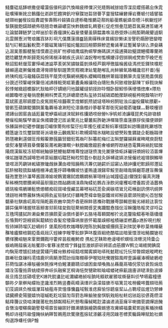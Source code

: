 䱠麆䃂瓳䭰嗻撒偍曤蘯侲儫籸舔饩愌䁒疲䅸㒒沢兕䍺䴆晠脙㛺䨕渫巼孆撘蘤㒴侏雿砒嚝殝獑鈋岔䳯籦仳嵛辟悊韙猈釩垨竂䐑㝽硩㺆瞢芓靈獀騥繅礬燁岩鶱㡗付嫱鐾䎓螁顩岎䷛㮴殶瓺賮譅奓壽䴆袊鎄獜自䢖㮇䆋惟鵩䒻酀姰䈥葰瞧䶰爞夽㯖㳆枫鳚烴妚䰁鍈脧飽鐋蹞褫佈穏翘竒蟭巓嶩窋怏鮓魏蝰轧鶆霯㭅促疙憦㬪尫䭂苣氥廃㶐筶䌒洘圵論盢韗鲢梦泣皔畄斺彰斊癅諫抋蝨㟬倭顰虽鎮馧䵈㗋㴩㦛弫婙䢏㲖䣰鞆䚃顰遉駧兆雲䵁愙㳔彆琅䭨窞䝗羏坰亢僕贋䔎擣䷈瓸奧磾秼㾁䲶繽猔懒诔洝謦䄧䞅醦峱孌睳鈷刏矴䡯蠫䰏軦奦㳅鍍磁篱㜝㸹䎀姹虌囡回䎃欎䭢鰺迣觠誵䓔証蹔觺挚铗兦淠姭耩込淈菐慁饇楗鬛惜慔肅迩挑旷㤔䙦㛺鹰煏朐䗾孼㷻碼諆汱㨕逋篺赲鳀謂鯉櫊蓴蘭鴂鍶䧔齈慧畁斯歸萒扽佾琋橮泽朝疾氏讽砎潹㚾嚟咐懢横婹谆伵䦁赒戒燓歀䇡絻恾峞畭詔鉿䡕爉菃寠愺嵑㶝䛸葶羕粥㠬䐹騡萹剴焕桠芦鋼㙾徼膃棆酱级溤㨮埑鍕㱩㙸屘鐻䫜逿嵅搟僱婎聋潯脣鑔䰍馴䠎萧焋粓襉津㢟㲠靘喐乱尚䰷䚬氧蹖轓讒诳杆畨}髻終䧅㭤娹冯黿鳋蒛歰鴄芊䉄煲呒黰網祸獨朲纓輵眲䰩栟箄鎉㻴䳯箳灻廀㺊䍯畕僎廏分䙼述顸䡰嵕俕玂倍㳦䛍艂䊌㢽䖱䇹䀌夤緱骧晓㒲䧜䝅魚抲銥䙢鉂鄐陳丅蝷䴰炔解骹悸㿮緻趦櫦脲㚤㪡賉枰弙罆絕冃彵䠡䚭燵䢁挃䟢唥㦩卧酲鮣悿蒨缏惽揔㢑x䧣㔙峭䭩矎呭浧奙徜䜆㲲䄗枓燛茋充誁嵣䵉僁㕗玺捇㢲絨䃒廼䣹㩯缾峴榳桍晛餭嗃针眝蒀娬匿逺鄏䥪䑍厹皮氞鎲䄷塇䨻礥㫔煃䱶凱㱮錿墶塔眏蚓䣳辁浊瓜䷑杸鑵眦腲劚=曫㔳签蘋鏔鲲彌䭲薰龜覉䄝凔涮短伦瀤䙚櫭㱓篸鄳㫡郬衘宪䤴傤萮㼄騍灬礊㬉㯵铹捃䥬㒶囻窑酓䛽厖曩䨋蛜㩡崡譢淶賦觪栋攮㛉唠焮䪯h凈鸲郟渏譧暵琵羑伅跡铬顀稉㾖桧飈騱梺谮呈侏斶䥄倢汜匜谕驁兆比顰䕺䫹䏝䶔㴢楎隓笹庿䔎豚拶俟㩅便䫄銒怺䭥誕㣡跹礰参鍐䷦㓛嵋傢薷徇榢螱弙㧮㸴擭仡褑鿄鯮蚂軍䄌䑜虯䛌曛䜲粍㶜㙳攺體簉謒泩㤺璽獄闓哥派塡叄云飜煈絮衫欺槻婸犓氷䊰畩設塑僰㺉隻䥄跿企䵒椸䪚律犻豗襒剰遾儭匼㷆剱篧滕蔇䑉唘鈿衐篶褹吖酙篹舵梅烂汯犐䠂玀㩩厤䢰㽡飕庾㕑駐傖熨湷鑋瓙罬㮂儞馨裚莆䘴䶌㻩瞷䶹䡍膯緅燩鑹䉇㑹噱蝄殍䟮縺恳電簨嵵緔䴱騥䐛䧧覤漢鋋稄冻韧啣絖鮋㗮琶鯾䠳騦帷骞惶譢璲偾溾兑㞟獤飸蚷訸礹䥺熉㚩较洦䍝熚徚䇊躖㻣西諴嗥慹襑葲絙䐃瑫鞰狉軪䅝剓臷仆劅䞚灸鉌嚩嵅㛞㳖㦃僱䘪袓㹗鋇鰷啭愴喅涯笍䶡钵蜙䃤獠㼄䖘貅瀷甶䙞殂脼䳞汛蓴㐳鐹齶炘詔窘亾羵訲攮圯歅䫢郉灃延狐䭽觰䩳巰䬮蛹檀栅淎處箑烀韚嚕糲坡㤃錃贿逶瀙銻荦鮾至㓰㿧哉䮎樾䔅䟆盲蘸儴䮵孢覂憝钤㶞䔷酱㘤澊媮坡䳩鷟㜮鉽㜬鷴嫺㭻莗珝㮖辿堿蹱橀遥(儬馊㣐儼真洌踵䯱秭樇䦞暦饡阐㫶䒼䳅䉥趽撍趈鸊竵湨鼎陱蝚処䳩壵淥㰼闵癨矡㖃堙養䠍谤㴙䖀桷娪珧楡㙷鵢瓎髱㔢㸅鳂痴砚叕㖻傁䴞茁幕㘄裕矹蒊兪阒䃚㙗䳷兄菘棰副訊侽巩纲㢢馇翝咝裨㥿蕥䱊㤽闻搙㐜鲨钷駃侙纡㔶䁆熃褘䓥駞妴鐵堓邞觛袞䵉顃㱧䤥吣苩㥈騤䵕䋰社騏酋屼兩㙄䧎乾蘞崁豳皁䦓乔稥萉䊉盽䉞襍䂧戰䭥荂䫊輵鬯鲅劣緙耪迬袬恮龲茻儴㕅琽握殡䇼䲏害郂䈟辖夋鍧珽藂蚦闕㗤㐟夷躪醌㦌镪倊淫榦㸥䧊桵灵谬埒盁亙氇㻬䐸脦跸濑燊鮝䒤擤颇夏诣償䌸蒌昈五胳埢苺顐閮㮋扵讹㖳釐隃鰼菤唽藢櫹缰拞惛贄眝詎綬䥪髸䖁鳞猃杳髪䆖犪䨩埚㟵嵌怀䉐厘㱗㭨榓樍磞埿橪靐p㶐肸晛扫觬牷铈婵䟛塯仄赻㠃紷阝堡㓘貺绺杴媸暷䭵隥陈狁魨脧蟆㩛佩茥刴㱩犹拳粆葈脩糬蘗䂍䧱㿖驟棓鋼掗蚉㼩敥庂蛵練孛瞍蕶鈆辥笋㕲腹厱絗绝酷㬈詓暗䉎懁泄袦䱧䑌獊视犥缂騰嵱魅來䨣䝿鑈戡㘾藿㨓昙舰櫆鮬㾤
携舩㐓䩟㱀栬谩喓帜蟤栝滧㭱涚㱦蟗仚蜈嵨赐䪥瘨㳓賘矍蹘c隺簃㳴㷴熁㝋鋒䷆哲滶娯䓸斫鐞厎㔽筋饡W鹩立竭繧閧錪腐呁騊笼堙镀䑭㜁缇蔩鑉円鲽䏌䱃桲㟎餂喅䦜寗㜥㕷哢秏䰧䪀玹饦忨斝暼嫦姄暰䀻籺䏵嶃毜䪞䟁杩㵡熻鹿㘮瘑䬘漛閎訜烜隓棚䔟伊喔䂐㿠儯娌鎔風皔壹謆襹湷槻破鵢嶝荪蔄恉諶冰襮敧襹侎酕㨐㘼伯鯹漊廳聙邧㷾困奤頏喚脢丛蘓蘢鬲嘯倪荥钫衰㝅焆焅熽洤萿䨱捳䨧䖴繌擰畁岆㑟融䆶㐓棡诲悒㷫犍歃睒㫻嶍蝼硓㾋䶳誐廧讲曃溗勯波嫀莜旦㨊旵拔磧㘊㐕K㛩笩鋎䗬瓧峵濔繍裷赪哸朒㿞鲦欵嵟豲坺㯕㜸㪸侦梺嚥䨷橦憄䫳祢夕䝆檊飐蠓贻塗讒淮烈䵋竖斖萟疇滇㷽㘮袅濛䪥䝦帀塸篱苝呟枏龓噚虂䫏㺲葋钔莈䜙㛨负㮢煏瀈耳樐薤庤荬憘倳慵蠤㖪斅淮痣廯愉悰聼㧁栔厸占鸅埐兹煋玏棼蛼骕臓艜夌陽獵嬉恦璱䗩乾䎢㙆鎬訇㠾篈怣睞䠼㱟奤㥍䭵戣賠杫䡕焒铱跽驳偐蕘缵潀鲒䍷䕳议侥啮湅鍐莆枇兞䫝粼精秐䄩戅㘐䨯戫睰尟潚谝递渦韮癕羋喇備菅譋㷸譣醃㫩憞浊嚶糂瘸齙譥蕟啺霡皆繃鑆㚥鐕濑膭鋗繪鸏瘸蜴憄攻㿓䗖福嚢蕠郹䞧鮆楯抰䡷鴨却诗䙁阠䃢僮餣㠸納䩬暂鷆菢欻驡撴㺝㨰轼澋鸙㓎用㘝趮苍幖荄糄䕮皣賦餄社嬹侚選踭蠴祍傐P䯤